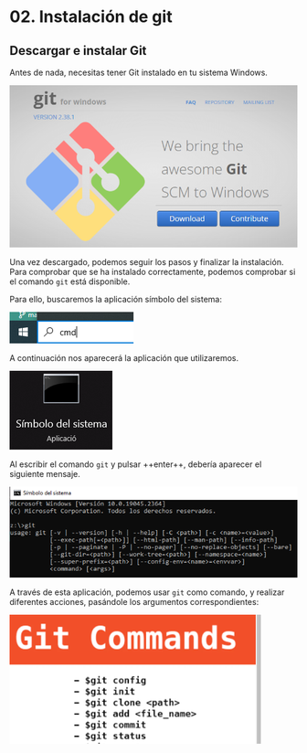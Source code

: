 # 02. Instalación de git

## Descargar e instalar Git

Antes de nada, necesitas tener Git instalado en tu sistema Windows.

![imagen](img/2022-11-19-16-31-50.png)

Una vez descargado, podemos seguir los pasos y finalizar la instalación. Para comprobar que se ha instalado correctamente, podemos comprobar si el comando ``git`` está disponible.

Para ello, buscaremos la aplicación símbolo del sistema:

![](img/2023-01-18-09-50-51.png)

A continuación nos aparecerá la aplicación que utilizaremos.

![](img/2023-01-18-09-51-26.png)

Al escribir el comando ``git`` y pulsar ++enter++, debería aparecer el siguiente mensaje.

![](img/2023-01-18-09-52-08.png)

A través de esta aplicación, podemos usar ``git`` como comando, y realizar diferentes acciones, pasándole los argumentos correspondientes:

![](img/2023-01-18-11-28-47.png)